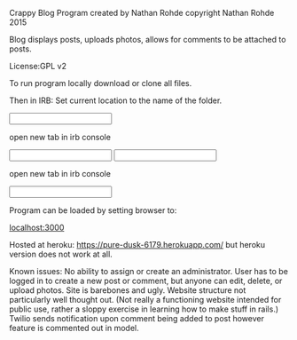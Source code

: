 Crappy Blog Program created by Nathan Rohde copyright Nathan Rohde 2015

Blog displays posts, uploads photos, allows for comments to be attached to posts.

License:GPL v2

To run program locally download or clone all files.

Then in IRB:
Set current location to the name of the folder.

<input command: postgresql>

open new tab in irb console

<input command: rake db:create>
<input command: rake db:migrate>

open new tab in irb console

<input command: rails server>

Program can be loaded by setting browser to:

<localhost:3000>

Hosted at heroku: https://pure-dusk-6179.herokuapp.com/
but heroku version does not work at all.

Known issues:
No ability to assign or create an administrator.
User has to be logged in to create a new post or comment, but anyone can edit, delete, or upload photos.
Site is barebones and ugly.
Website structure not particularly well thought out. (Not really a functioning website intended for public use, rather a sloppy exercise in learning how to make stuff in rails.)
Twilio sends notification upon comment being added to post however feature is commented out in model.
